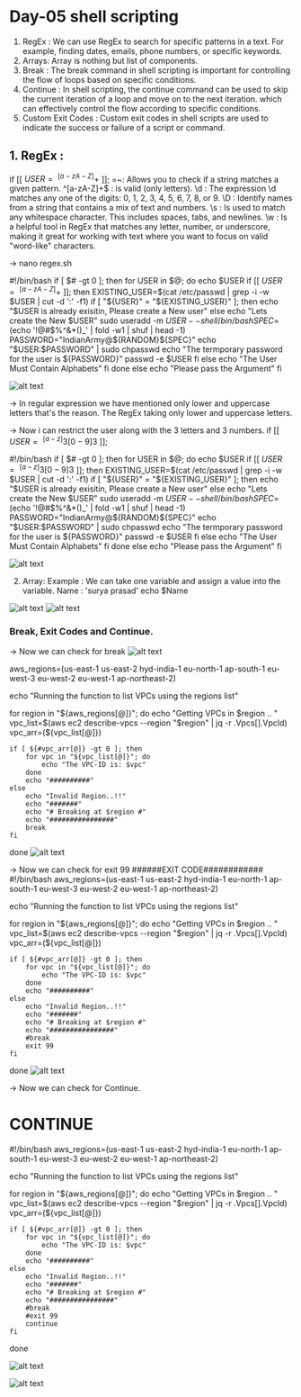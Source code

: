 # Day-05 shell scripting

1. RegEx : We can use RegEx to search for specific patterns in a text. For example, finding dates, emails, phone numbers, or specific keywords.
2. Arrays: Array is nothing but list of components.
3. Break : The break command in shell scripting is important for controlling the flow of loops based on specific conditions.
4. Continue : In shell scripting, the continue command can be used to skip the current iteration of a loop and move on to the next iteration. which can effectively control the flow according to specific conditions.
5. Custom Exit Codes : Custom exit codes in shell scripts are used to indicate the success or failure of a script or command.

## 1. RegEx :

if [[ $USER =~ ^[a-zA-Z]+$ ]];
=~: Allows you to check if a string matches a given pattern.
^[a-zA-Z]+$ : is valid (only letters).
\d : The expression \d matches any one of the digits: 0, 1, 2, 3, 4, 5, 6, 7, 8, or 9.
\D : Identify names from a string that contains a mix of text and numbers.
\s : Is used to match any whitespace character. This includes spaces, tabs, and newlines.
\w : Is a helpful tool in RegEx that matches any letter, number, or underscore, making it great for working with text where you want to focus on valid "word-like" characters. 

-> nano regex.sh

#!/bin/bash
if [ $# -gt 0 ]; then
    for USER in $@; do
        echo $USER
        if [[ $USER =~ ^[a-zA-Z]+$ ]]; then
            EXISTING_USER=$(cat /etc/passwd | grep -i -w $USER | cut -d ':' -f1)
            if [ "${USER}" = "${EXISTING_USER}" ]; then
                echo "$USER is already exisitin, Please create a New user"
            else
                echo "Lets create the New $USER"
                sudo useradd -m $USER --shell /bin/bash
                SPEC=$(echo '!@#$%^&*()_' | fold -w1 | shuf | head -1)
                PASSWORD="IndianArmy@${RANDOM}${SPEC}"
                echo "$USER:$PASSWORD" | sudo chpasswd
                echo "The termporary password for the user is ${PASSWORD}"
                passwd -e $USER
            fi
        else
            echo "The User Must Contain Alphabets"
        fi
    done
else
    echo "Please pass the Argument"
fi

![alt text](image.png)

-> In regular expression we have mentioned only lower and uppercase letters that's the reason. The RegEx taking only lower and uppercase letters.

-> Now i can restrict the user along with the 3 letters and 3 numbers.
if [[ $USER =~ ^[a-z]{3}[0-9]{3}$ ]];

#!/bin/bash
if [ $# -gt 0 ]; then
    for USER in $@; do
        echo $USER
        if [[ $USER =~ ^[a-z]{3}[0-9]{3}$ ]]; then
            EXISTING_USER=$(cat /etc/passwd | grep -i -w $USER | cut -d ':' -f1)
            if [ "${USER}" = "${EXISTING_USER}" ]; then
                echo "$USER is already exisitin, Please create a New user"
            else
                echo "Lets create the New $USER"
                sudo useradd -m $USER --shell /bin/bash
                SPEC=$(echo '!@#$%^&*()_' | fold -w1 | shuf | head -1)
                PASSWORD="IndianArmy@${RANDOM}${SPEC}"
                echo "$USER:$PASSWORD" | sudo chpasswd
                echo "The termporary password for the user is ${PASSWORD}"
                passwd -e $USER
            fi
        else
            echo "The User Must Contain Alphabets"
        fi
    done
else
    echo "Please pass the Argument"
fi

![alt text](image-1.png)

2. Array: 
Example : We can take one variable and assign a value into the variable.
Name : 'surya prasad'
echo $Name

![alt text](image-2.png)
![alt text](image-3.png)

### Break, Exit Codes and Continue.

-> Now we can check for break
![alt text](image-4.png)

aws_regions=(us-east-1 us-east-2 hyd-india-1 eu-north-1 ap-south-1 eu-west-3 eu-west-2 eu-west-1 ap-northeast-2)

echo "Running the function to list VPCs using the regions list"

for region in "${aws_regions[@]}"; do
    echo "Getting VPCs in $region .. "
    vpc_list=$(aws ec2 describe-vpcs --region "$region" | jq -r .Vpcs[].VpcId)
    vpc_arr=(${vpc_list[@]})

    if [ ${#vpc_arr[@]} -gt 0 ]; then
        for vpc in "${vpc_list[@]}"; do
            echo "The VPC-ID is: $vpc"
        done
        echo "##########"
    else
        echo "Invalid Region..!!"
        echo "#######"
        echo "# Breaking at $region #"
        echo "################"
        break
    fi
done
![alt text](image-5.png)

-> Now we can check for exit 99 
######EXIT CODE############
#!/bin/bash
aws_regions=(us-east-1 us-east-2 hyd-india-1 eu-north-1 ap-south-1 eu-west-3 eu-west-2 eu-west-1 ap-northeast-2)

echo "Running the function to list VPCs using the regions list"

for region in "${aws_regions[@]}"; do
    echo "Getting VPCs in $region .. "
    vpc_list=$(aws ec2 describe-vpcs --region "$region" | jq -r .Vpcs[].VpcId)
    vpc_arr=(${vpc_list[@]})

    if [ ${#vpc_arr[@]} -gt 0 ]; then
        for vpc in "${vpc_list[@]}"; do
            echo "The VPC-ID is: $vpc"
        done
        echo "##########"
    else
        echo "Invalid Region..!!"
        echo "#######"
        echo "# Breaking at $region #"
        echo "################"
        #break
        exit 99
    fi
done
![alt text](image-6.png)

-> Now we can check for Continue.

# CONTINUE

#!/bin/bash
aws_regions=(us-east-1 us-east-2 hyd-india-1 eu-north-1 ap-south-1 eu-west-3 eu-west-2 eu-west-1 ap-northeast-2)

echo "Running the function to list VPCs using the regions list"

for region in "${aws_regions[@]}"; do
    echo "Getting VPCs in $region .. "
    vpc_list=$(aws ec2 describe-vpcs --region "$region" | jq -r .Vpcs[].VpcId)
    vpc_arr=(${vpc_list[@]})

    if [ ${#vpc_arr[@]} -gt 0 ]; then
        for vpc in "${vpc_list[@]}"; do
            echo "The VPC-ID is: $vpc"
        done
        echo "##########"
    else
        echo "Invalid Region..!!"
        echo "#######"
        echo "# Breaking at $region #"
        echo "################"
        #break
        #exit 99
        continue
    fi
done

![alt text](image-7.png)

![alt text](image-8.png)